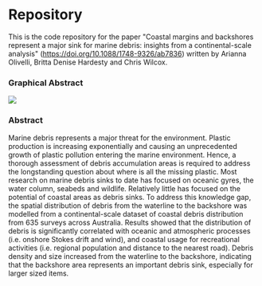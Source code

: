 Repository
========================
This is the code repository for the paper "Coastal margins and backshores represent a major sink for marine debris: insights from a continental-scale analysis" (https://doi.org/10.1088/1748-9326/ab7836) written by Arianna Olivelli, Britta Denise Hardesty and Chris Wilcox. 

### Graphical Abstract 

![](https://github.com/OlivelliAri/Spatial_distribution_of_coastal_debris/blob/main/figure2.jpg)

### Abstract

Marine debris represents a major threat for the environment. Plastic production is increasing exponentially and causing an unprecedented growth of plastic pollution entering the marine environment. Hence, a thorough assessment of debris accumulation areas is required to address the longstanding question about where is all the missing plastic. Most research on marine debris sinks to date has focused on oceanic gyres, the water column, seabeds and wildlife. Relatively little has focused on the potential of coastal areas as debris sinks. To address this knowledge gap, the spatial distribution of debris from the waterline to the backshore was modelled from a continental-scale dataset of coastal debris distribution from 635 surveys across Australia. Results showed that the distribution of debris is significantly correlated with oceanic and atmospheric processes (i.e. onshore Stokes drift and wind), and coastal usage for recreational activities (i.e. regional population and distance to the nearest road). Debris density and size increased from the waterline to the backshore, indicating that the backshore area represents an important debris sink, especially for larger sized items.

